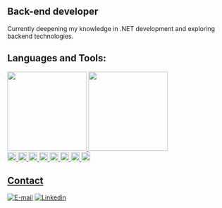 ## Back-end developer
Currently deepening my knowledge in .NET development and exploring backend technologies.

## Languages and Tools:
<div>
<a href="https://github.com/rafarioRafael">
<img loading="lazy" height="180" src="https://github-readme-stats.vercel.app/api/top-langs/?username=rafarioRafael&layout=compact&langs_count=7&border_radius=3&border_color=7c45c4&icon_color=e15bdb&theme=midnight-purple"/>
<img loading="lazy" height="180" src="https://github-readme-stats.vercel.app/api?username=rafarioRafael&show_icons=true&text_color=FFF&border_radius=3&theme=midnight-purple&include_all_commits=true&count_private=true"/>
</div>

<div>
<code><img height= "20"src= "https://img.shields.io/badge/Oracle-F80000?style=for-the-badge&logo=Oracle&logoColor=white"></code>
<code><img height= "20"src= "https://img.shields.io/badge/Microsoft%20SQL%20Server-CC2927?style=for-the-badge&logo=microsoft%20sql%20server&logoColor=white"></code>
<code><img height= "20"src= "https://img.shields.io/badge/.NET-512BD4?style=for-the-badge&logo=dotnet&logoColor=white"></code>
<code><img height= "20"src= "https://img.shields.io/badge/Angular-DD0031?style=for-the-badge&logo=angular&logoColor=white"></code>
<code><img height= "20"src= "https://img.shields.io/badge/C%23-239120?style=for-the-badge&logo=csharp&logoColor=white"></code>
<code><img height= "20"src= "https://img.shields.io/badge/PLSQL-F80000?style=for-the-badge&logo=oracle&logoColor=black"></code>
<code><img height= "20"src= "https://img.shields.io/badge/Python-FFD43B?style=for-the-badge&logo=python&logoColor=blue"></code>
<code><img height= "20"src= "https://img.shields.io/badge/TypeScript-007ACC?style=for-the-badge&logo=typescript&logoColor=white"></code>
</div>

## Contact

[![E-mail](https://img.shields.io/badge/Gmail-D14836?style=flat-square&logo=gmail&logoColor=white)](rafael.miranda079@gmail.com)
[![Linkedin](https://img.shields.io/badge/-LinkedIn-blue?style=flat-square&logo=Linkedin&logoColor=white&theme=dark#gh-dark-mode-only)](https://www.linkedin.com/in/rafael-miranda-698711239/)
